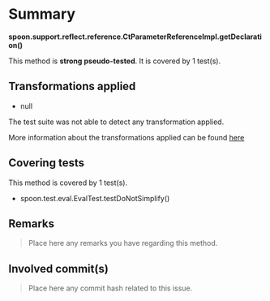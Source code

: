 # Summary
**spoon.support.reflect.reference.CtParameterReferenceImpl.getDeclaration()**

This method is **strong pseudo-tested**.
It is covered by 1 test(s). 


## Transformations applied

- null


The test suite was not able to detect any transformation applied.

More information about the transformations applied can be found [here](https://github.com/STAMP-project/pitest-descartes)

## Covering tests
This method is covered by 1 test(s).
* spoon.test.eval.EvalTest.testDoNotSimplify()


## Remarks
> Place here any remarks you have regarding this method.

## Involved commit(s)

> Place here any commit hash related to this issue.
